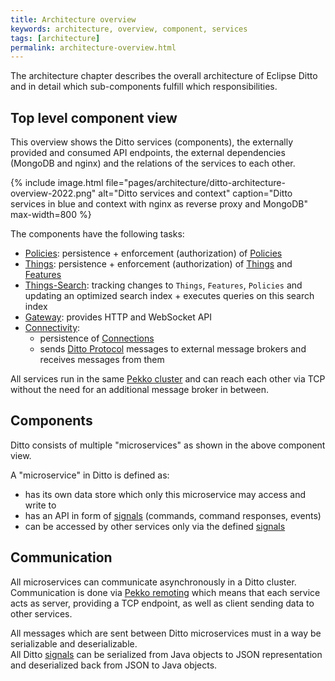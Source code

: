 ```yaml
---
title: Architecture overview
keywords: architecture, overview, component, services
tags: [architecture]
permalink: architecture-overview.html
---
```


The architecture chapter describes the overall architecture of Eclipse Ditto and in detail which sub-components fulfill
which responsibilities.

## Top level component view

This overview shows the Ditto services (components), the externally provided and consumed API endpoints, 
the external dependencies (MongoDB and nginx) and the relations of the services to each other.

{% include image.html file="pages/architecture/ditto-architecture-overview-2022.png" alt="Ditto services and context" caption="Ditto services in blue and context with nginx as reverse proxy and MongoDB" max-width=800 %}

The components have the following tasks:

* [Policies](architecture-services-policies.html): persistence + enforcement (authorization) of [Policies](basic-policy.html)
* [Things](architecture-services-things.html): persistence + enforcement (authorization) of [Things](basic-thing.html) 
  and [Features](basic-feature.html)
* [Things-Search](architecture-services-things-search.html): tracking changes to `Things`, `Features`, `Policies` and 
  updating an optimized search index + executes queries on this search index
* [Gateway](architecture-services-gateway.html): provides HTTP and WebSocket API
* [Connectivity](architecture-services-connectivity.html):
   * persistence of [Connections](basic-connections.html)
   * sends [Ditto Protocol](protocol-overview.html) messages to external message brokers and receives messages from them

All services run in the same [Pekko cluster](https://pekko.apache.org/docs/pekko/current/typed/cluster-concepts.html) and can
reach each other via TCP without the need for an additional message broker in between.

## Components

Ditto consists of multiple "microservices" as shown in the above component view.

A "microservice" in Ditto is defined as:

* has its own data store which only this microservice may access and write to
* has an API in form of [signals](basic-signals.html) (commands, command responses, events)
* can be accessed by other services only via the defined [signals](basic-signals.html)

## Communication

All microservices can communicate asynchronously in a Ditto cluster. Communication is done via 
[Pekko remoting](https://pekko.apache.org/docs/pekko/current/general/remoting.html) which means that each service acts as server, 
providing a TCP endpoint, as well as client sending data to other services.

All messages which are sent between Ditto microservices must in a way be serializable and deserializable.  
All Ditto [signals](basic-signals.html) can be serialized from Java objects to JSON representation and deserialized back 
from JSON to Java objects. 
